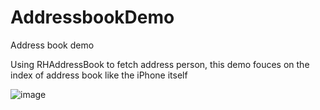 AddressbookDemo
===============

Address book demo

Using RHAddressBook to fetch address person, this demo fouces on the index of address book like the iPhone itself

 ![image](https://github.com/donal-tong/AddressbookDemo/blob/master/Screenshot%202014.01.08%2023.01.16.png)
